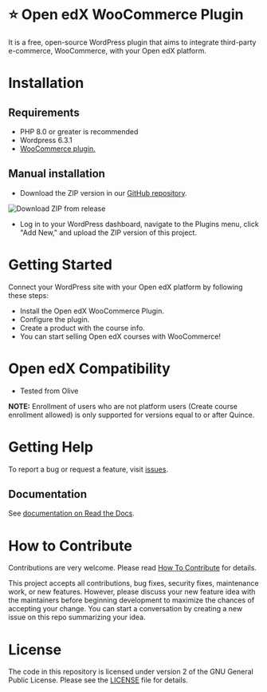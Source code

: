 # ⭐ Open edX WooCommerce Plugin

It is a free, open-source WordPress plugin that aims to integrate third-party e-commerce, WooCommerce, with your Open edX platform.

# Installation

## Requirements

- PHP 8.0 or greater is recommended
- Wordpress 6.3.1
- [WooCommerce plugin.](https://wordpress.org/plugins/woocommerce)

## Manual installation

- Download the ZIP version in our [GitHub repository](https://github.com/eduNEXT/openedx-woocommerce-plugin/releases).

<img src="https://i.ibb.co/YTSLYf4/zip-from-release.png" alt="Download ZIP from release">

- Log in to your WordPress dashboard, navigate to the Plugins menu, click "Add New," and upload the ZIP version of this project.

<!---
In the search field, type "Open edX WooCommerce Plugin," then click "Search Plugins." Once you've found us, you can view its details and install it by clicking "Install Now," WordPress will take it from there.
-->


# Getting Started

Connect your WordPress site with your Open edX platform by following these steps:
- Install the Open edX WooCommerce Plugin.
- Configure the plugin.
- Create a product with the course info.
- You can start selling Open edX courses with WooCommerce!


# Open edX Compatibility

- Tested from Olive

**NOTE:** Enrollment of users who are not platform users (Create course enrollment allowed) is only supported for versions equal to or after Quince.

# Getting Help

To report a bug or request a feature, visit [issues](https://github.com/eduNEXT/openedx-woocommerce-plugin/issues).


## Documentation

See [documentation on Read the Docs](https://edunext-docs-openedx-woocommerce-plugin.readthedocs-hosted.com/en/latest/index.html).


# How to Contribute

Contributions are very welcome. Please read [How To Contribute](https://openedx.atlassian.net/wiki/spaces/COMM/pages/941457737/How+to+Start+Contributing+Code) for details.

This project accepts all contributions, bug fixes, security fixes, maintenance work, or new features. However, please discuss your new feature idea with the maintainers before beginning development to maximize the chances of accepting your change. You can start a conversation by creating a new issue on this repo summarizing your idea.

# License

The code in this repository is licensed under version 2 of the GNU General Public License. Please see the [LICENSE](LICENSE.txt) file for details.
